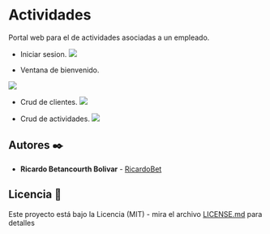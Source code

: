 # Actividades

Portal web para el de actividades asociadas  a un empleado.

* Iniciar sesion.
![](capturas/login.png)	

* Ventana de bienvenido.

![](capturas/bienvenido.png)	

* Crud de clientes.
![](capturas/clientes.png)	

* Crud de actividades.
![](capturas/placaHehiculo.png)	


## Autores ✒️

* **Ricardo Betancourth Bolivar** - [RicardoBet](https://github.com/ricardobet12)

## Licencia 📄

Este proyecto está bajo la Licencia (MIT) - mira el archivo [LICENSE.md](https://github.com/ricardobet12/multi-tenant-spring-boot/blob/main/LICENSE) para detalles
